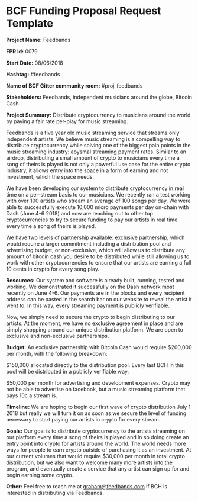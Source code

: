 
# BCF Funding Proposal Request Template

**Project Name:**
Feedbands

**FPR Id:**
0079

**Start Date:**
08/06/2018

**Hashtag:**
#feedbands

**Name of BCF Gitter community room:**
#proj-feedbands

**Stakeholders:**
Feedbands, independent musicians around the globe, Bitcoin Cash

**Project Summary:**
Distribute cryptocurrency to musicians around the world by paying a fair rate per-play for music streaming. 

Feedbands is a five year old music streaming service that streams only independent artists. We believe music streaming is a compelling way to distribute cryptocurrency while solving one of the biggest pain points in the music streaming industry: abysmal streaming payment rates. Similar to an airdrop, distributing a small amount of crypto to musicians every time a song of theirs is played is not only a powerful use case for the entire crypto industry, it allows entry into the space in a form of earning and not investment, which the space needs. 

We have been developing our system to distribute cryptocurrency in real time on a per-stream basis to our musicians. We recently ran a test working with over 100 artists who stream an average of 100 songs per day. We were able to successfully execute 10,000 micro payments per day on-chain with Dash (June 4-6 2018) and now are reaching out to other top cryptocurrencies to try to secure funding to pay our artists in real time every time a song of theirs is played. 

We have two levels of partnership available: exclusive partnership, which would require a larger commitment including a distribution pool and advertising budget, or non-exclusive, which will allow us to distribute any amount of bitcoin cash you desire to be distributed while still allowing us to work with other cryptocurrencies to ensure that our artists are earning a full 10 cents in crypto for every song play.

**Resources:**
Our system and software is already built, running, tested and working. We demonstrated it successfully on the Dash network most recently on June 4-6. Our payments are in the blocks and every recipient address can be pasted in the search bar on our website to reveal the artist it went to. In this way, every streaming payment is publicly verifiable. 

Now, we simply need to secure the crypto to begin distributing to our artists. At the moment, we have no exclusive agreement in place and are simply shopping around our unique distribution platform. We are open to exclusive and non-exclusive partnerships.  

**Budget:**
An exclusive partnership with Bitcoin Cash would require $200,000 per month, with the following breakdown:

$150,000 allocated directly to the distribution pool. Every last BCH in this pool will be distributed in a publicly verifiable way.

$50,000 per month for advertising and development expenses. Crypto may not be able to advertise on facebook, but a music streaming platform that pays 10c a stream is. 

**Timeline:**
We are hoping to begin our first wave of crypto distribution July 1 2018 but really we will turn it on as soon as we secure the level of funding necessary to start paying our artists in crypto for every stream. 

**Goals:**
Our goal is to distribute cryptocurrency to the artists streaming on our platform every time a song of theirs is played and in so doing create an entry point into crypto for artists around the world. The world needs more ways for people to earn crypto outside of purchasing it as an investment. At our current volumes that would require $30,000 per month in total crypto distribution, but we also want to welcome many more artists into the program, and eventually create a service that any artist can sign up for and begin earning some crypto. 

**Other:**
Feel free to reach me at graham@feedbands.com if BCH is interested in distributing via Feedbands. 
